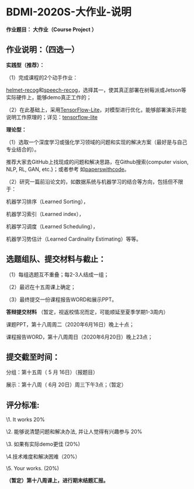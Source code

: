 # BDMI-2020S-大作业-说明

**作业题目： 大作业（Course Project ）**

## **作业说明：（四选一）**

**实践型（推荐）：** 

（1）完成课程的2个动手作业：

[helmet-recog](../helmet-recog/README.md)和[speech-recog](../speech-recog/README.md)，选择其一，使其真正部署在树莓派或Jetson等实际硬件上，能够demo真正工作的；

（2）在此基础上，采用[TensorFlow-Lite](https://tensorflow.google.cn/lite/examples?hl=zh_cn)，对模型进行优化，能够部署演示并能说明工作原理的；详见：[tensorflow-lite](https://tensorflow.google.cn/lite/guide?hl=zh_cn)

**理论型：**

（1）选取一个深度学习或强化学习领域的问题和实现的解决方案（最好是与自己专业结合的）。 

推荐大家去GitHub上找现成的问题和解决思路，在Github搜索{computer vision, NLP, RL, GAN, etc.}；或者参考 如[paperswithcode](https://paperswithcode.com/sota)。

（2）研究一篇前沿论文的，如数据系统与机器学习的结合等方向，包括但不限于：

机器学习排序（Learned Sorting），

机器学习索引（Learned index），

机器学习调度（Learned Scheduling），

机器学习势估计（Learned Cardinality Estimating）等等。

 

## **选题组队、提交材料与截止：**

（1）每组选题互不重叠；每2-3人结成一组；

（2）最迟在十五周课上确定； 

（3）最终提交一份课程报告WORD和展示PPT。


**答辩提交材料** （暂定，视返校情况而定，可能顺延至夏季学期1-3周内）

课题PPT，第十八周周二（2020年6月16日）晚上十点；

课程报告WORD，第十八周周日（2020年6月20日）晚上23点； 


## **提交截至时间：**

分组：第十五周（ 5 月 16日）（报题目）

展示：第十八周（ 6月 20日）周三下午3点；（暂定）


## **评分标准:**

\1. It works 20%

\2. 能够说清楚问题和解决办法, 并让人觉得有兴趣参与 20%

\3. 如果有实际demo更佳 (20%)

\4.技术难度和解决困难（20%）

\5. Your works.  (20%)



**（暂定）第十八周课上，进行期末结题汇报。**
